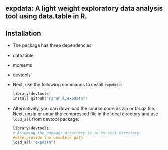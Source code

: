 ## expdata: A light weight exploratory data analysis tool using data.table in R.


## Installation

- The package has three dependencies:
 - data.table 
 - moments
 - devtools


- Next, use the following commands to install `expdata`:

  ```s
  library(devtools)
  install_github("r2rahul/expdata")
  ```

- Alternatively, you can download the source code as zip or tar.gz file. Next, unzip or untar the compressed file in the local directory and use `load_all` from devtool package:

  ```s
  library(devtools)
  # Assuming the package directory is in current directory 
  #else provide the complete path
  load_all("expdata")
  ```